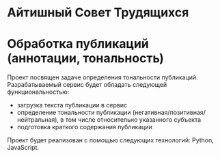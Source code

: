 # Айтишный Совет Трудящихся
# Обработка публикаций (аннотации, тональность)

Проект посвящен задаче определения тональности публикаций. Разрабатываемый сервис будет обладать следующей функциональностью:
- загрузка текста публикации в сервис
- определение тональности публикации (негативная/позитивная/нейтральная), в том числе относительно указанного субъекта
- подготовка краткого содержания публикации

Проект будет реализован с помощью следующих технологий:
Python, JavaScript.
